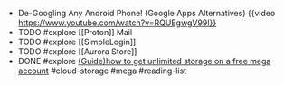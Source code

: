 - De-Googling Any Android Phone! (Google Apps Alternatives)
  {{video https://www.youtube.com/watch?v=RQUEgwgV99I}}
- TODO #explore [[Proton]] Mail
- TODO #explore [[SimpleLogin]]
- TODO #explore [[Aurora Store]]
- DONE #explore [(Guide)how to get unlimited storage on a free mega account](https://www.reddit.com/r/Piracy/comments/ffrkf3/guidehow_to_get_unlimited_storage_on_a_free_mega/) #cloud-storage #mega #reading-list